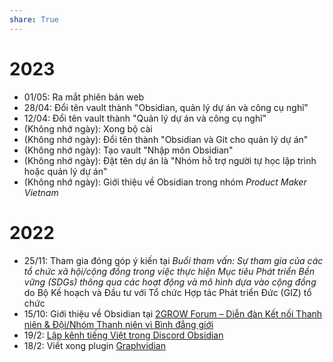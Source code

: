 ```yaml
---  
share: True  
---  
```

# 2023  
- 01/05: Ra mắt phiên bản web  
- 28/04: Đổi tên vault thành "Obsidian, quản lý dự án và công cụ nghĩ"   
- 12/04: Đổi tên vault thành "Quản lý dự án và công cụ nghĩ"   
- (Không nhớ ngày): Xong bộ cài  
- (Không nhớ ngày): Đổi tên thành "Obsidian và Git cho quản lý dự án"   
- (Không nhớ ngày): Tạo vault "Nhập môn Obsidian"   
- (Không nhớ ngày): Đặt tên dự án là "Nhóm hỗ trợ người tự học lập trình hoặc quản lý dự án"    
- (Không nhớ ngày): Giới thiệu về Obsidian trong nhóm *Product Maker Vietnam*  
  
# 2022  
- 25/11: Tham gia đóng góp ý kiến tại *Buổi tham vấn: Sự tham gia của các tổ chức xã hội/cộng đồng trong việc thực hiện Mục tiêu Phát triển Bền vững (SDGs) thông qua các hoạt động và mô hình dựa vào cộng đồng* do Bộ Kế hoạch và Đầu tư với Tổ chức Hợp tác Phát triển Đức (GIZ) tổ chức  
- 15/10: Giới thiệu về Obsidian tại [2GROW Forum – Diễn đàn Kết nối Thanh niên & Đội/Nhóm Thanh niên vì Bình đẳng giới](https://www.facebook.com/events/472983171387474/472983181387473/?active_tab=about "2GROW Forum: Kết nối - Giao thoa | Facebook")  
- 19/2: [Lập kênh tiếng Việt trong Discord Obsidian](https://discord.com/channels/686053708261228577/694233507500916796/944542788995923989)  
- 18/2: Viết xong plugin [Graphvidian](https://forum.obsidian.md/t/graphviz-and-hierarchical-graph-layout-a-review-and-plugin-proposal/31596/2?u=ooker)